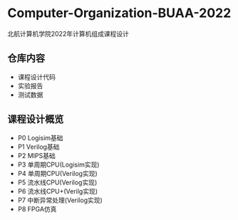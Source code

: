 # Computer-Organization-BUAA-2022
北航计算机学院2022年计算机组成课程设计
## 仓库内容
- 课程设计代码
- 实验报告
- 测试数据

## 课程设计概览
- P0 Logisim基础
- P1 Verilog基础
- P2 MIPS基础
- P3 单周期CPU(Logisim实现)
- P4 单周期CPU(Verilog实现)
- P5 流水线CPU(Verilog实现)
- P6 流水线CPU+(Verilg实现)
- P7 中断异常处理(Verilog实现)
- P8 FPGA仿真
